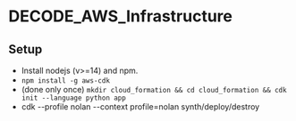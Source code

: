 # DECODE_AWS_Infrastructure

## Setup
 - Install nodejs (v>=14) and npm.
 - `npm install -g aws-cdk`
 - (done only once) `mkdir cloud_formation && cd cloud_formation && cdk init --language python app`
 - cdk --profile nolan --context profile=nolan synth/deploy/destroy
